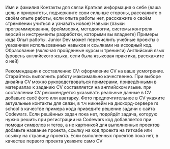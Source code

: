Имя и фамилия
Контакты для связи
Краткая информация о себе (ваша цель и приоритеты, подчеркните свои сильные стороны, расскажите о своём опыте работы, если опыта работы нет, расскажите о своём стремлении учиться и узнавать новое)
Навыки (языки программирования, фреймворки, методологии, системы контроля версий и инструменты разработки, которыми вы владеете)
Примеры кода
Опыт работы. Junior Dev может перечислить учебные проекты с указанием использованных навыков и ссылками на исходный код.
Образование (включая пройденные курсы и тренинги)
Английский язык (уровень английского языка, если была языковая практика, расскажите о ней)

Рекомендации к составлению CV:
оформление CV на ваше усмотрение. Старайтесь выполнить работу максимально качественно. При выборе дизайна CV можно руководствоваться примерами, приведёнными в материалах к заданию
CV составляется на английском языке.
при составлении CV рекомендуется указывать реальные данные
в CV добавьте своё фото или аватарку. Фото предпочтительнее
в CV укажите актуальные контакты для связи, в т.ч никнейм на дискорд-сервере rs school
в качестве примера кода приведите решение задачи с сайта Codewars.
Если решённых задач пока нет, подойдёт задача, которую нужно решить при регистрации на Codewars
код добавляется при помощи символов и тегов, а не картинкой
для выполненных проектов добавьте название проекта, ссылку на код проекта на гитхабе или ссылку на страницу проекта.
Если выполненных проектов пока нет, в качестве первого проекта укажите само CV
